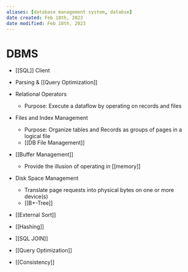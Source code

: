 ```yaml
---
aliases: [database management system, databse]
date created: Feb 18th, 2023
date modified: Feb 18th, 2023
---
```


# DBMS
- [[SQL]] Client
- Parsing & [[Query Optimization]]
- Relational Operators
	- Purpose: Execute a dataflow by operating on records and files
- Files and Index Management
	- Purpose: Organize tables and Records as groups of pages in a logical file
	- [[DB File Management]]
- [[Buffer Management]]
	- Provide the illusion of operating in [[memory]]
- Disk Space Management
	- Translate page requests into physical bytes on one or more device(s)
	- [[B+-Tree]]
 
- [[External Sort]]
- [[Hashing]]
- [[SQL JOIN]]
- [[Query Optimization]]
- [[Consistency]]